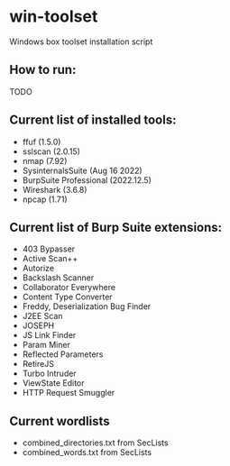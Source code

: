# win-toolset
Windows box toolset installation script

## How to run:

TODO

## Current list of installed tools:
- ffuf (1.5.0)
- sslscan (2.0.15)
- nmap (7.92)
- SysinternalsSuite (Aug 16 2022)
- BurpSuite Professional (2022.12.5)
- Wireshark (3.6.8)
- npcap (1.71)

## Current list of Burp Suite extensions:
- 403 Bypasser
- Active Scan++
- Autorize
- Backslash Scanner
- Collaborator Everywhere
- Content Type Converter
- Freddy, Deserialization Bug Finder
- J2EE Scan
- JOSEPH
- JS Link Finder
- Param Miner
- Reflected Parameters
- RetireJS
- Turbo Intruder
- ViewState Editor
- HTTP Request Smuggler

## Current wordlists
- combined_directories.txt from SecLists
- combined_words.txt from SecLists